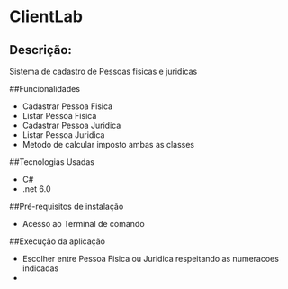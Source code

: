 # ClientLab

## Descrição:

Sistema de cadastro de Pessoas fisicas e juridicas 

##Funcionalidades
* Cadastrar Pessoa Fisica 
* Listar Pessoa Fisica
* Cadastrar Pessoa Juridica
* Listar Pessoa Juridica
* Metodo de calcular imposto ambas as classes

##Tecnologias Usadas
* C#
* .net 6.0

##Pré-requisitos de instalação
* Acesso ao Terminal de comando

##Execução da aplicação
* Escolher entre Pessoa Fisica ou Juridica respeitando as numeracoes indicadas
* 
